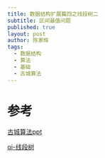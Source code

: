 ```yaml
---
title: 数据结构扩展篇四之线段树二
subtitle: 区间最值问题
published: true
layout: post
author: 陈家辉
tags:
  - 数据结构
  - 算法
  - 基础
  - 古城算法
---
```


# 参考

[古城算法ppt](https://docs.google.com/presentation/d/1JYOvW6R6P0uNN-BrDsMqT6rUbS8OfS2CQx0GvFX6xz8/edit#slide=id.p)

[oi-线段树](https://oi-wiki.org/ds/seg/)

